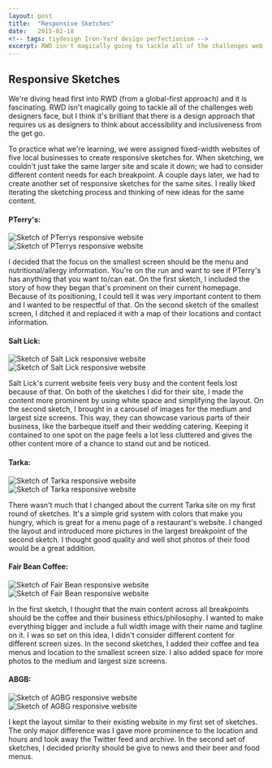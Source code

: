 ```yaml
---
layout: post
title:  "Responsive Sketches"
date:   2015-02-18
<!-- tags: tiydesign Iron-Yard design perfectionism -->
excerpt: RWD isn't magically going to tackle all of the challenges web designers face, but I think it's brilliant that there is a design approach that requires us as designers to think about accessibility and inclusiveness from the get go. 
---
```


<h2>Responsive Sketches</h2>

<p>We're diving head first into RWD (from a global-first approach) and it is fascinating. RWD isn't magically going to tackle all of the challenges web designers face, but I think it's brilliant that there is a design approach that requires us as designers to think about accessibility and inclusiveness from the get go.</p>

<p>To practice what we're learning, we were assigned fixed-width websites of five local businesses to create responsive sketches for. When sketching, we couldn't just take the same larger site and scale it down; we had to consider different content needs for each breakpoint. A couple days later, we had to create another set of responsive sketches for the same sites. I really liked iterating the sketching process and thinking of new ideas for the same content.</p>

<h4>PTerry's:</h4>
<div class="post-float-container">
	<img src="/img/PTerrys1.JPG" alt="Sketch of PTerrys responsive website" class="post-float-image">
	<img src="/img/PTerrys2.JPG" alt="Sketch of PTerrys responsive website" class="post-float-image">
</div>
<p>I decided that the focus on the smallest screen should be the menu and nutritional/allergy information. You're on the run and want to see if PTerry's has anything that you want to/can eat. On the first sketch, I included the story of how they began that's prominent on their current homepage. Because of its positioning, I could tell it was very important content to them and I wanted to be respectful of that. On the second sketch of the smallest screen, I ditched it and replaced it with a map of their locations and contact information.</p>

<h4>Salt Lick:</h4>
<div class="post-float-container">
	<img src="/img/SaltLick1.JPG" alt="Sketch of Salt Lick responsive website" class="post-float-image">
	<img src="/img/SaltLick2.JPG" alt="Sketch of Salt Lick responsive website" class="post-float-image">
</div>
<p>Salt Lick's current website feels very busy and the content feels lost because of that. On both of the sketches I did for their site, I made the content more prominent by using white space and simplifying the layout. On the second sketch, I brought in a carousel of images for the medium and largest size screens. This way, they can showcase various parts of their business, like the barbeque itself and their wedding catering. Keeping it contained to one spot on the page feels a lot less cluttered and gives the other content more of a chance to stand out and be noticed.</p>

<h4>Tarka:</h4>
<div class="post-float-container">
	<img src="/img/Tarka1.JPG" alt="Sketch of Tarka responsive website" class="post-float-image">
	<img src="/img/Tarka2.JPG" alt="Sketch of Tarka responsive website" class="post-float-image">
</div>
<p>There wasn't much that I changed about the current Tarka site on my first round of sketches. It's a simple grid system with colors that make you hungry, which is great for a menu page of a restaurant's website. I changed the layout and introduced more pictures in the largest breakpoint of the second sketch. I thought good quality and well shot photos of their food would be a great addition.</p>

<h4>Fair Bean Coffee:</h4>
<div class="post-float-container">
	<img src="/img/FairBean1.JPG" alt="Sketch of Fair Bean responsive website" class="post-float-image">
	<img src="/img/FairBean2.JPG" alt="Sketch of Fair Bean responsive website" class="post-float-image">
</div>
<p>In the first sketch, I thought that the main content across all breakpoints should be the coffee and their business ethics/philosophy. I wanted to make everything bigger and include a full width image with their name and tagline on it. I was so set on this idea, I didn't consider different content for different screen sizes. In the second sketches, I added their coffee and tea menus and location to the smallest screen size. I also added space for more photos to the medium and largest size screens.</p>

<h4>ABGB:</h4>
<div class="post-float-container">
	<img src="/img/ABGB1.JPG" alt="Sketch of AGBG responsive website" class="post-float-image">
	<img src="/img/ABGB2.JPG" alt="Sketch of AGBG responsive website" class="post-float-image">
</div>
<p>I kept the layout similar to their existing website in my first set of sketches. The only major difference was I gave more prominence to the location and hours and took away the Twitter feed and archive. In the second set of sketches, I decided priority should be give to news and their beer and food menus.</p>